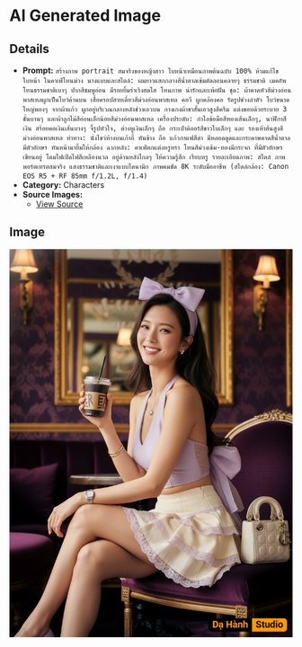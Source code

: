 # AI Generated Image

## Details
- **Prompt:** `สร้างภาพ portrait สมจริงของหญิงสาว ใบหน้าเหมือนภาพต้นฉบับ 100% ห้ามแก้ไขใบหน้า
ในคาเฟ่โทนม่วง
นางแบบและสไตล์: ผมยาวแสกกลางสีน้ำตาลเข้มดัดลอนคลายๆ ธรรมชาติ เมคอัพโทนธรรมชาติเบาๆ ปากสีชมพูอ่อน มีรอยยิ้มร่าเริงสดใส โทนภาพ น่ารักและเพ้อฝัน
ชุด: ผ้าคาดหัวสีม่วงอ่อนพาสเทลผูกเป็นโบว์ด้านบน เสื้อครอปสายเดี่ยวสีม่วงอ่อนพาสเทล คอวี ผูกคล้องคอ รัดรูปช่วงลำตัว โบว์ขนาดใหญ่พองๆ จากผ้าแก้ว ผูกอยู่บริเวณกลางหลังช่วงเอวบน กางเกงผ้าขาสั้นเอวสูงสีครีม แต่งขอบด้วยระบาย 3 ชั้นบานๆ และผ้าลูกไม้สีอ่อนเล็กน้อยสีม่วงอ่อนพาสเทล
เครื่องประดับ: กำไลข้อมือสีทองเส้นเล็กๆ, นาฬิกาสีเงิน สร้อยคอเงินเส้นบางๆ จี้รูปหัวใจ, ต่างหูเงินเล็กๆ ถือ กระเป๋าดิออร์สีขาวใบเล็กๆ และ รองเท้าส้นสูงสีม่วงอ่อนพาสเทล
ท่าทาง: นั่งไขว่ห้างบนเก้าอี้ หันข้าง ถือ แก้วกาแฟสีดำ มีหลอดดูดและกระดาษคาดสีน้ำตาลมีตัวอักษร หันหน้ามายิ้มให้กล้อง
ฉากหลัง: คาเฟ่ตกแต่งหรูหรา โทนสีม่วงเข้ม-ทองมีกระจก ที่มีตัวอักษรเขียนอยู่ โคมไฟเปิดไฟสีเหลืองนวล อยู่ด้านหลังไกลๆ ให้ความรู้สึก เรียบหรู
รายละเอียดภาพ: สไตล์ ภาพพอร์ตเทรตสมจริง แสงธรรมชาติและเงาแบบไดนามิก ภาพคมชัด 8K ระดับมืออาชีพ (สไตล์กล้อง: Canon EOS R5 + RF 85mm f/1.2L, f/1.4)`
- **Category:** Characters
- **Source Images:**
  - [View Source](https://raw.githubusercontent.com/lenzcomvth/Somethings/main/Models/Female/Female3.jpg)

## Image
![AI Generated Image](./image-2025-10-18T04-16-10-328Z-1xbti.png)